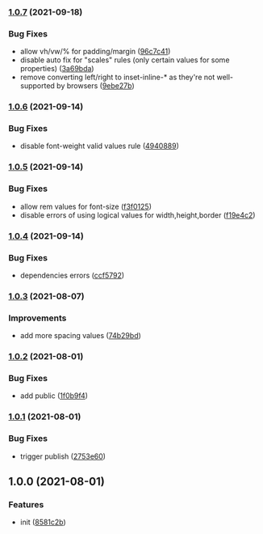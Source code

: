 ### [1.0.7](https://github.com/tapsellorg/stylelint-config/compare/v1.0.6...v1.0.7) (2021-09-18)


### Bug Fixes

* allow vh/vw/% for padding/margin ([96c7c41](https://github.com/tapsellorg/stylelint-config/commit/96c7c41cd8a1dd76203f70ba7fedb307d37ff334))
* disable auto fix for "scales" rules (only certain values for some properties) ([3a69bda](https://github.com/tapsellorg/stylelint-config/commit/3a69bdaba99f9987e28018dda115c26f14bf7e46))
* remove converting left/right to inset-inline-* as they're not well-supported by browsers ([9ebe27b](https://github.com/tapsellorg/stylelint-config/commit/9ebe27b90e4c3afc8888975efbd1b7e02b77e216))

### [1.0.6](https://github.com/tapsellorg/stylelint-config/compare/v1.0.5...v1.0.6) (2021-09-14)


### Bug Fixes

* disable font-weight valid values rule ([4940889](https://github.com/tapsellorg/stylelint-config/commit/49408891085a78470dd98e04b09bc5b27bb66653))

### [1.0.5](https://github.com/tapsellorg/stylelint-config/compare/v1.0.4...v1.0.5) (2021-09-14)


### Bug Fixes

* allow rem values for font-size ([f3f0125](https://github.com/tapsellorg/stylelint-config/commit/f3f0125cb9326d75114c8697582aa6b50fc9cdc8))
* disable errors of using logical values for width,height,border ([f19e4c2](https://github.com/tapsellorg/stylelint-config/commit/f19e4c209a87b77eeb9b84dad8683298e7bc68fe))

### [1.0.4](https://github.com/tapsellorg/stylelint-config/compare/v1.0.3...v1.0.4) (2021-09-14)


### Bug Fixes

* dependencies errors ([ccf5792](https://github.com/tapsellorg/stylelint-config/commit/ccf57926d16f8f262316a542bcbe3df09503e920))

### [1.0.3](https://github.com/tapsellorg/stylelint-config/compare/v1.0.2...v1.0.3) (2021-08-07)


### Improvements

* add more spacing values ([74b29bd](https://github.com/tapsellorg/stylelint-config/commit/74b29bdb6ca544eb15db9c275cf9ed6adf2b75ae))

### [1.0.2](https://github.com/tapsellorg/stylelint-config/compare/v1.0.1...v1.0.2) (2021-08-01)


### Bug Fixes

* add public ([1f0b9f4](https://github.com/tapsellorg/stylelint-config/commit/1f0b9f49388ee4544b570e7f7553841616cb23e0))

### [1.0.1](https://github.com/tapsellorg/stylelint-config/compare/v1.0.0...v1.0.1) (2021-08-01)


### Bug Fixes

* trigger publish ([2753e60](https://github.com/tapsellorg/stylelint-config/commit/2753e60ed155160c5ff61a9cdea8087be996857e))

## 1.0.0 (2021-08-01)


### Features

* init ([8581c2b](https://github.com/tapsellorg/stylelint-config/commit/8581c2bf0182e0686dc403181e4e93b082333285))
